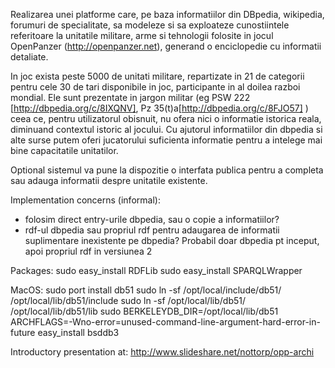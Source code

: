 Realizarea unei platforme care, pe baza informatiilor din DBpedia, wikipedia, forumuri de specialitate, sa modeleze si sa exploateze cunostiintele referitoare la unitatile militare, arme si tehnologii folosite in jocul OpenPanzer (http://openpanzer.net), generand o enciclopedie cu informatii detaliate. 

In joc exista peste 5000 de unitati militare, repartizate in 21 de categorii pentru cele 30 de tari disponibile in joc, participante in al doilea razboi mondial.
Ele sunt prezentate in jargon militar (eg PSW 222 [http://dbpedia.org/c/8IXQNV], Pz 35(t)a[http://dbpedia.org/c/8FJO57] )  ceea ce, pentru utilizatorul obisnuit, nu ofera nici o informatie istorica reala, diminuand contextul istoric al jocului.
Cu ajutorul informatiilor din dbpedia si alte surse putem oferi jucatorului suficienta informatie pentru a intelege mai bine capacitatile unitatilor.

Optional sistemul va pune la dispozitie o interfata publica pentru a completa sau adauga informatii despre unitatile existente.

Implementation concerns (informal):
- folosim direct entry-urile dbpedia, sau o copie a informatiilor?
- rdf-ul dbpedia sau propriul rdf pentru adaugarea de informatii suplimentare inexistente pe dbpedia? Probabil doar dbpedia pt inceput, apoi propriul rdf in versiunea 2


Packages:
sudo easy_install RDFLib
sudo easy_install SPARQLWrapper

MacOS:
sudo port install db51
sudo ln -sf /opt/local/include/db51/ /opt/local/lib/db51/include
sudo ln -sf /opt/local/lib/db51/ /opt/local/lib/db51/lib
sudo BERKELEYDB_DIR=/opt/local/lib/db51 ARCHFLAGS=-Wno-error=unused-command-line-argument-hard-error-in-future easy_install bsddb3


Introductory presentation at:
http://www.slideshare.net/nottorp/opp-archi
